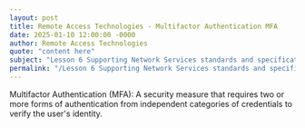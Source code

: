 ```yaml
---
layout: post
title: Remote Access Technologies - Multifactor Authentication MFA
date: 2025-01-10 12:00:00 -0000
author: Remote Access Technologies
quote: "content here"
subject: "Lesson 6 Supporting Network Services standards and specifications"
permalink: "/Lesson 6 Supporting Network Services standards and specifications/Remote Access Technologies/Remote Access Technologies - Multifactor Authentication MFA"
---
```


Multifactor Authentication (MFA): A security measure that requires two or more forms of authentication from independent categories of credentials to verify the user's identity.
